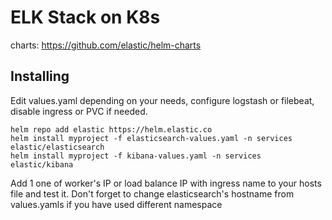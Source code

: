 # ELK Stack on K8s

charts: https://github.com/elastic/helm-charts

## Installing

Edit values.yaml depending on your needs, configure logstash or filebeat, disable ingress or PVC if needed.

	helm repo add elastic https://helm.elastic.co
	helm install myproject -f elasticsearch-values.yaml -n services elastic/elasticsearch
	helm install myproject -f kibana-values.yaml -n services elastic/kibana

Add 1 one of worker's IP or load balance IP with ingress name to your hosts file and test it. Don't forget to change elasticsearch's hostname from values.yamls if you have used different namespace
